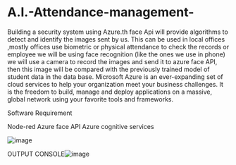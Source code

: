 # A.I.-Attendance-management-

Building  a security system using Azure.th face Api will provide algorithms to detect and identify the images sent by us. This can be used in local offices ,mostly offices use biometric or physical attendance to check the records or employee we will be using face recognition (like the ones we use in phone) we will use a camera to record  the images and send it to azure face API, then this image will be compared with the previously trained model of student data in the data base.
Microsoft Azure is an ever-expanding set of cloud services to help your organization meet your business challenges. It is the freedom to build, manage and deploy applications on a massive, global network using your favorite tools and frameworks.

Software Requirement

Node-red
Azure face API
Azure cognitive services

![image](https://user-images.githubusercontent.com/56286727/125193871-61cb7080-e26c-11eb-9438-967795c24b74.png)

OUTPUT CONSOLE![image](https://user-images.githubusercontent.com/56286727/125193887-70b22300-e26c-11eb-9890-174dcb54f8a9.png)

